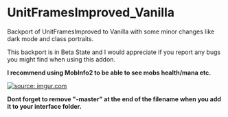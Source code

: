 # UnitFramesImproved_Vanilla
Backport of UnitFramesImproved to Vanilla with some minor changes like dark mode and class portraits.

This backport is in Beta State and I would appreciate if you report any bugs you might find when using this addon.

<b>I recommend using MobInfo2 to be able to see mobs health/mana etc.</b>

<a href="http://imgur.com/mESAngy"><img src="http://i.imgur.com/mESAngy.png" title="source: imgur.com" /></a>

<b>Dont forget to remove "-master" at the end of the filename when you add it to your interface folder.</b>
